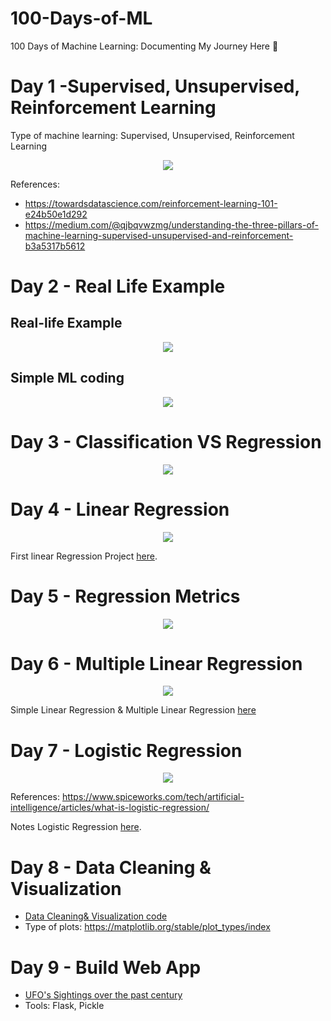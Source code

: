 # 100-Days-of-ML
100 Days of Machine Learning: Documenting My Journey Here 👾

# Day 1 -Supervised, Unsupervised, Reinforcement Learning
Type of machine learning: Supervised, Unsupervised, Reinforcement Learning

<p align="center">
  <img src="https://github.com/dafinad/100-Days-of-ML/blob/main/Poster/day1.png">
</p>

References:
- https://towardsdatascience.com/reinforcement-learning-101-e24b50e1d292
- https://medium.com/@qjbqvwzmg/understanding-the-three-pillars-of-machine-learning-supervised-unsupervised-and-reinforcement-b3a5317b5612

# Day 2 - Real Life Example

## Real-life Example
<p align="center">
  <img src="https://github.com/dafinad/100-Days-of-ML/blob/main/Poster/Day2-RealLifeExample.png">
</p>

## Simple ML coding
<p align="center">
  <img src="https://github.com/dafinad/100-Days-of-ML/blob/main/Poster/Day2-SimpleMLCoding.png">
</p>

# Day 3 - Classification VS Regression

<p align="center">
  <img src="https://github.com/dafinad/100-Days-of-ML/blob/main/Poster/Day3-classification%26regression.png">
</p>

# Day 4 - Linear Regression



<p align="center">
  <img src="https://github.com/dafinad/100-Days-of-ML/blob/main/Poster/Day4-LinearRegression.png">
</p>

First linear Regression Project [here](https://github.com/dafinad/100-Days-of-ML/blob/main/Code/FirstLinearRegression.ipynb).

# Day 5 - Regression Metrics


<p align="center">
  <img src="https://github.com/dafinad/100-Days-of-ML/blob/main/Poster/Day5-RegressionEvaluationMetrics.png">
</p>

# Day 6 - Multiple Linear Regression

<p align="center">
  <img src="https://github.com/dafinad/100-Days-of-ML/blob/main/Poster/Day6-MultipleLinearRegression.png">
</p>

Simple Linear Regression & Multiple Linear Regression [here](https://github.com/dafinad/100-Days-of-ML/blob/main/Code/SimpleLinear%26Multiple.R)

# Day 7 - Logistic Regression
<p align="center">
  <img src="https://github.com/dafinad/100-Days-of-ML/blob/main/Poster/Day7-Logistic%20Regression.png">
</p>

References: https://www.spiceworks.com/tech/artificial-intelligence/articles/what-is-logistic-regression/


Notes Logistic Regression [here](https://github.com/dafinad/100-Days-of-ML/blob/main/Notes/Logistic%20Regression.pdf).

# Day 8 - Data Cleaning & Visualization

* [Data Cleaning& Visualization code]( https://github.com/dafinad/100-Days-of-ML/blob/main/Code/Data%20Cleaning%26%20Visualization.ipynb)
* Type of plots: https://matplotlib.org/stable/plot_types/index

# Day 9 - Build Web App
* [UFO's Sightings over the past century]( https://github.com/dafinad/AI-Machine-learning-Deep-learning-Computer-vision-NLP-Projects-/blob/main/WebApp/UFO%20Sightings/ReadMe.md)
* Tools: Flask, Pickle
